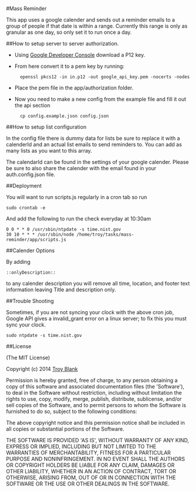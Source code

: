 #Mass Reminder

This app uses a google calender and sends out a reminder emails to a group of people if that date is within a range. Currently this range is only as granular as one day, so only set it to run once a day.

##How to setup server to server authorization.
* Using [Google Developer Console](https://console.developers.google.com/ 'Google Developer Console') download a P12 key.
* From here convert it to a pem key by running:

        openssl pkcs12 -in in.p12 -out google_api_key.pem -nocerts -nodes
       
* Place the pem file in the app/authorization folder.
* Now you need to make a new config from the example file and fill it out the api section

        cp config.example.json config.json

##How to setup list configuration

In the config file there is dummy data for lists be sure to replace it with a calenderId and an actual list emails to send reminders to. You can add as many lists as you want to this array.
    
The calendarId can be found in the settings of your google calender. Please be sure to also share the calender with the email found in your auth.config.json file.

##Deployment

You will want to run scripts.js regularly in a cron tab so run

    sudo crontab -e
    
And add the following to run the check everyday at 10:30am

    0 0 * * 0 /usr/sbin/ntpdate -s time.nist.gov
    30 10 * * * /usr/sbin/node /home/troy/tasks/mass-reminder/app/scripts.js
       
##Calender Options

By adding

    ::onlyDescription::
    
to any calender description you will remove all time, location, and footer text information leaving Title and description only.

##Trouble Shooting

Sometimes, if you are not syncing your clock with the above cron job, Google API gives a invalid_grant error on a linux server; to fix this you must sync your clock.

    sudo ntpdate -s time.nist.gov
       
##License

(The MIT License)

Copyright (c) 2014 [Troy Blank](mailto:troy@troyblank.com, "Troy Blank")

Permission is hereby granted, free of charge, to any person obtaining
a copy of this software and associated documentation files (the
'Software'), to deal in the Software without restriction, including
without limitation the rights to use, copy, modify, merge, publish,
distribute, sublicense, and/or sell copies of the Software, and to
permit persons to whom the Software is furnished to do so, subject to
the following conditions:

The above copyright notice and this permission notice shall be
included in all copies or substantial portions of the Software.

THE SOFTWARE IS PROVIDED 'AS IS', WITHOUT WARRANTY OF ANY KIND,
EXPRESS OR IMPLIED, INCLUDING BUT NOT LIMITED TO THE WARRANTIES OF
MERCHANTABILITY, FITNESS FOR A PARTICULAR PURPOSE AND NONINFRINGEMENT.
IN NO EVENT SHALL THE AUTHORS OR COPYRIGHT HOLDERS BE LIABLE FOR ANY
CLAIM, DAMAGES OR OTHER LIABILITY, WHETHER IN AN ACTION OF CONTRACT,
TORT OR OTHERWISE, ARISING FROM, OUT OF OR IN CONNECTION WITH THE
SOFTWARE OR THE USE OR OTHER DEALINGS IN THE SOFTWARE.
